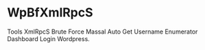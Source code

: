 # WpBfXmlRpcS
Tools XmlRpcS Brute Force Massal Auto Get Username Enumerator Dashboard Login Wordpress.
